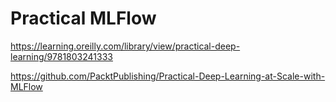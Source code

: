 



# Practical MLFlow
https://learning.oreilly.com/library/view/practical-deep-learning/9781803241333

https://github.com/PacktPublishing/Practical-Deep-Learning-at-Scale-with-MLFlow